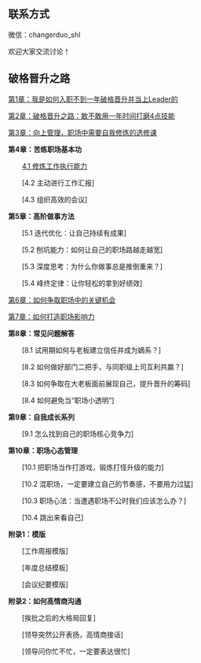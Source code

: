 ## 联系方式
微信：changerduo_shl

欢迎大家交流讨论！

## 破格晋升之路

[第1章：我是如何入职不到一年破格晋升并当上Leader的](https://github.com/shihailong2023/daydayup/wiki/%E7%AC%AC1%E7%AB%A0%EF%BC%9A%E6%88%91%E6%98%AF%E5%A6%82%E4%BD%95%E5%85%A5%E8%81%8C%E4%B8%8D%E5%88%B0%E4%B8%80%E5%B9%B4%E7%A0%B4%E6%A0%BC%E6%99%8B%E5%8D%87%E5%B9%B6%E5%BD%93%E4%B8%8ALeader%E7%9A%84)

[第2章：破格晋升之路：敢不敢用一年时间打磨4点技能](https://github.com/shihailong2023/daydayup/wiki/%E7%AC%AC2%E7%AB%A0%EF%BC%9A%E7%A0%B4%E6%A0%BC%E6%99%8B%E5%8D%87%E4%B9%8B%E8%B7%AF%EF%BC%9A%E6%95%A2%E4%B8%8D%E6%95%A2%E7%94%A8%E4%B8%80%E5%B9%B4%E6%97%B6%E9%97%B4%E6%89%93%E7%A3%A84%E7%82%B9%E6%8A%80%E8%83%BD)

[第3章：向上管理，职场中需要自我修炼的选修课](https://github.com/shihailong2023/daydayup/wiki/%E7%AC%AC3%E7%AB%A0%EF%BC%9A%E5%90%91%E4%B8%8A%E7%AE%A1%E7%90%86%EF%BC%8C%E8%81%8C%E5%9C%BA%E4%B8%AD%E9%9C%80%E8%A6%81%E8%87%AA%E6%88%91%E4%BF%AE%E7%82%BC%E7%9A%84%E9%80%89%E4%BF%AE%E8%AF%BE)

**第4章：苦练职场基本功**

&emsp;&emsp;[4.1 修炼工作执行能力](https://github.com/shihailong2023/daydayup/wiki/4.1-%E4%BF%AE%E7%82%BC%E5%B7%A5%E4%BD%9C%E6%89%A7%E8%A1%8C%E8%83%BD%E5%8A%9B)

&emsp;&emsp;[4.2 主动进行工作汇报]

&emsp;&emsp;[4.3 组织高效的会议]

**第5章：高阶做事方法**

&emsp;&emsp;[5.1 迭代优化：让自己持续有成果]

&emsp;&emsp;[5.2 刨坑能力：如何让自己的职场路越走越宽]

&emsp;&emsp;[5.3 深度思考：为什么你做事总是推倒重来？]

&emsp;&emsp;[5.4 峰终定律：让你轻松的拿到好绩效]

[第6章：如何争取职场中的关键机会](https://github.com/shihailong2023/daydayup/wiki/%E7%AC%AC6%E7%AB%A0%EF%BC%9A%E5%A6%82%E4%BD%95%E4%BA%89%E5%8F%96%E8%81%8C%E5%9C%BA%E4%B8%AD%E7%9A%84%E5%85%B3%E9%94%AE%E6%9C%BA%E4%BC%9A)

[第7章：如何打造职场影响力](https://github.com/shihailong2023/daydayup/wiki/%E7%AC%AC7%E7%AB%A0%EF%BC%9A%E6%89%93%E9%80%A0%E8%81%8C%E5%9C%BA%E5%BD%B1%E5%93%8D%E5%8A%9B)

**第8章：常见问题解答**

&emsp;&emsp;[8.1 试用期如何与老板建立信任并成为嫡系？]

&emsp;&emsp;[8.2 如何做好部门二把手，与同职级上司互利共赢？]

&emsp;&emsp;[8.3 如何争取在大老板面前展现自己，提升晋升的筹码]

&emsp;&emsp;[8.4 如何避免当“职场小透明”]

**第9章：自我成长系列**

&emsp;&emsp;[9.1 怎么找到自己的职场核心竞争力]

**第10章：职场心态管理**

&emsp;&emsp;[10.1 把职场当作打游戏，锻炼打怪升级的能力]

&emsp;&emsp;[10.2 混职场，一定要建立自己的节奏感，不要用力过猛]

&emsp;&emsp;[10.3 职场心法：当遭遇职场不公时我们应该怎么办？]

&emsp;&emsp;[10.4 跳出来看自己]

**附录1：模版**

&emsp;&emsp;[工作周报模版]

&emsp;&emsp;[年度总结模板]

&emsp;&emsp;[会议纪要模版]

**附录2：如何高情商沟通**

&emsp;&emsp;[挨批之后的大格局回复]

&emsp;&emsp;[领导突然公开表扬，高情商接话]

&emsp;&emsp;[领导问你忙不忙，一定要表达很忙]
